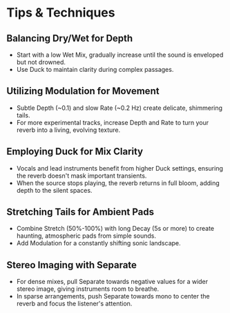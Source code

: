 # Tips & Techniques

## Balancing Dry/Wet for Depth

- Start with a low Wet Mix, gradually increase until the sound is enveloped but not drowned.
- Use Duck to maintain clarity during complex passages.

## Utilizing Modulation for Movement

- Subtle Depth (~0.1) and slow Rate (~0.2 Hz) create delicate, shimmering tails.
- For more experimental tracks, increase Depth and Rate to turn your reverb into a living, evolving texture.

## Employing Duck for Mix Clarity

- Vocals and lead instruments benefit from higher Duck settings, ensuring the reverb doesn't mask important transients.
- When the source stops playing, the reverb returns in full bloom, adding depth to the silent spaces.

## Stretching Tails for Ambient Pads

- Combine Stretch (50%-100%) with long Decay (5s or more) to create haunting, atmospheric pads from simple sounds.
- Add Modulation for a constantly shifting sonic landscape.

## Stereo Imaging with Separate

- For dense mixes, pull Separate towards negative values for a wider stereo image, giving instruments room to breathe.
- In sparse arrangements, push Separate towards mono to center the reverb and focus the listener's attention.
